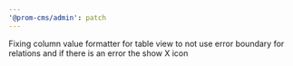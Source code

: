 ```yaml
---
'@prom-cms/admin': patch
---
```


Fixing column value formatter for table view to not use error boundary for relations and if there is an error the show X icon
